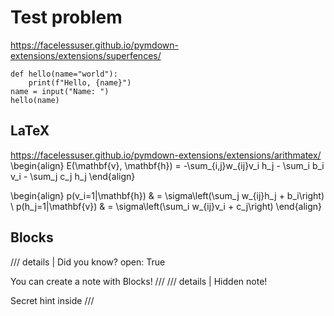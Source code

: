 # Test problem

https://facelessuser.github.io/pymdown-extensions/extensions/superfences/

```{.python #id linenums="1" title="Example code block" pygments_style="monokai"}
def hello(name="world"):
    print(f"Hello, {name}")
name = input("Name: ")
hello(name)
```

## LaTeX

https://facelessuser.github.io/pymdown-extensions/extensions/arithmatex/
\begin{align} E(\mathbf{v}, \mathbf{h}) = -\sum_{i,j}w_{ij}v_i h_j - \sum_i b_i
v_i - \sum_j c_j h_j \end{align}

\begin{align} p(v_i=1|\mathbf{h}) & = \sigma\left(\sum_j w_{ij}h_j + b_i\right)
\\ p(h_j=1|\mathbf{v}) & = \sigma\left(\sum_i w_{ij}v_i + c_j\right) \end{align}

## Blocks
/// details | Did you know?
    open: True

You can create a note with Blocks!
///
/// details | Hidden note!

Secret hint inside
///
